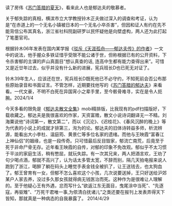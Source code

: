 读了房伟《[苏门答腊的夏天](https://d.wanfangdata.com.cn/periodical/xsyb201912007)》，看来此人也是郁达夫的敬慕者。

关于郁失踪的真相，横滨市立大学教授铃木正夫做过深入的调查和考证，认为是“在赤道上的一个无名小镇被日本的一个无名小卒杀害”，但因和证人有约在先不能背信公布其真名，浙江省社科院副研罗以民怀疑他是向壁虚构，两人还为此打起了笔墨官司。

根据铃木06年发表在国内某学报《[驳斥《天涯孤舟——郁达夫传》的作者](https://www.cnki.com.cn/Article/CJFDTotal-JMZY200605004.htm)》一文中的说法，他手握众多铁证惜乎受限不能公诸于世，但称根据已有的公开资料，下令杀害郁的主谋的庐山真面目“想认真查的话, 连高中生都有能力查得出来”。可惜又是近廿年过去，似乎并没有什么新的进展，宪兵班长D也已死无对证了。

铃木39年生人，应该还在世，宪兵班长D既死他已不必守约，不知死前会否公布那些原始录音和书面证言。不管怎样，近期要找他写的《[苏门答腊的郁达夫](https://book.douban.com/subject/1161385/)》来看看。一代文豪，不明不白死在异国宵小之辈手里，至今骸骨难寻，实在是令人扼腕。2024/1/4

今天多看的限免是《[郁达夫散文全集](https://book.douban.com/subject/22788647/)》mobi精排版，比我现有的pdf扫描版好，下载收藏之。郁达夫是我很喜欢的作家，天资富赡，散文小说诗词翻译无一不精。刘海粟说他“诗词第一，散文第二”，而以《沉沦》、《迟桂花》、《春风沉醉的晚上》等为代表的小说上的成就才排第三，洵为的论。郁达夫的旧体诗转益多师，析流辨源，能看出大小李杜、温庭筠、黄景仁等多位名家的遗绪。而他与王映霞“富春江上神仙侣”的姻缘，也是一段传奇。只可惜最后反目毁家，郁流亡南荒，后竟至于死于非命尸骨无存。近年看王映霞的自传，对郁的印象不免改观。郁似乎不太习惯于平淡的家庭生活，稍有憋屈，就玩失踪。有一次其兄来，两人把酒言欢，王劝了句少喝点酒，郁就不高兴了，认为话太多管太宽，不辞而别，隔几天拍电报来说人跑到了浙江，喝醉了躺在码头上睡觉手表金钱全被扒了，让王送钱去，也太狗血了。郁王曾育有一女，但郁不怎么喜欢这个小孩，几次说要送掉，王只好送给沪郊某户人家去养，没过多久那女孩就得病无钱医治而死。这种作为是很难让人理解的。至于他疑心王有外遇，忿而写什么“欲返江东无面目，曳尾涂中当死”、“先逐寇，再驱雉”、“万死干君唯一事,为侬清白抚诸儿”之类还要在报刊上发表弄得天下皆知，那就真是一种病态的自我暴露了。  2014/4/29